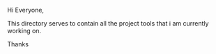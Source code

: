 Hi Everyone, 

This directory serves to contain all the project tools that i am currently working on. 

Thanks

